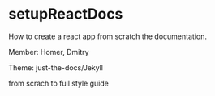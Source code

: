 # setupReactDocs
How to create a react app from scratch the documentation.

Member: Homer, Dmitry

Theme: just-the-docs/Jekyll


from scrach to full style guide
